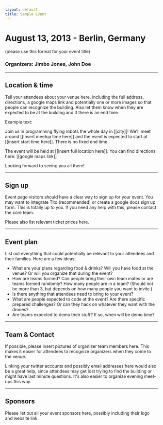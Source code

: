 ```yaml
---
layout: default
title: Sample Event
---
```


# August 13, 2013 - Berlin, Germany

(please use this format for your event title)

### Organizers: Jimbo Jones, John Doe

<hr class="big" />

## Location & time

Tell your attendees about your venue here, including the full address, directions, a google maps link and potentially one or more images so that people can recognize the building. Also let them know when they are expected to be at the building and if there is an end time.

Example text:

<div class="example-text">
  <p>Join us in programming flying robots the whole day in [[city]]!
We'll meet around [[insert meetup time here]] and the event is expected to start at [[insert start time here]]. There is no fixed end time.</p>

  <p>The event will be held at [[insert full location here]]. You can find directions here: [[google maps link]]</p>

  <p>Looking forward to seeing you all there!</p>
</div>

<hr class="big" />

## Sign up

Event page visitors should have a clear way to sign up for your event. You may want to integrate Tito (recommended) or create a google docs sign up form. This is totally up to you. If you need any help with this, please contact the core team.

Please also list relevant ticket prices here.

<hr class="big" />

## Event plan

List out everything that could potentially be relevant to your attendees and their families. Here are a few ideas:

<ul>
  <li>What are your plans regarding food &amp; drinks? Will you have food at the venue? Or will you organize that during the event?</li>
  <li>How are teams formed? Can people bring their own team mates or are teams formed randomly? How many people are in a team? (Should not be more than 3, but depends on how many people you want to invite.)</li>
  <li>Is there anything that attendees need to bring to your event?</li>
  <li>What are people expected to code at the event? Are there specific prepared challenges? Or can they hack on whatever they want with the drones?</li>
  <li>Are teams expected to demo their stuff? If so, when will be demo time?</li>
</ul>

<hr class="big" />

## Team & Contact

If possible, please insert pictures of organizer team members here. This makes it easier for attendees to recognize organizers when they come to the venue.

Linking your twitter accounts and possibly email addresses here would also be a great help, since attendees may get lost trying to find the building or might have last minute questions. It's also easier to organize evening meet-ups this way.

<hr class="big" />

## Sponsors

Please list out all your event sponsors here, possibly including their logo and website link.
